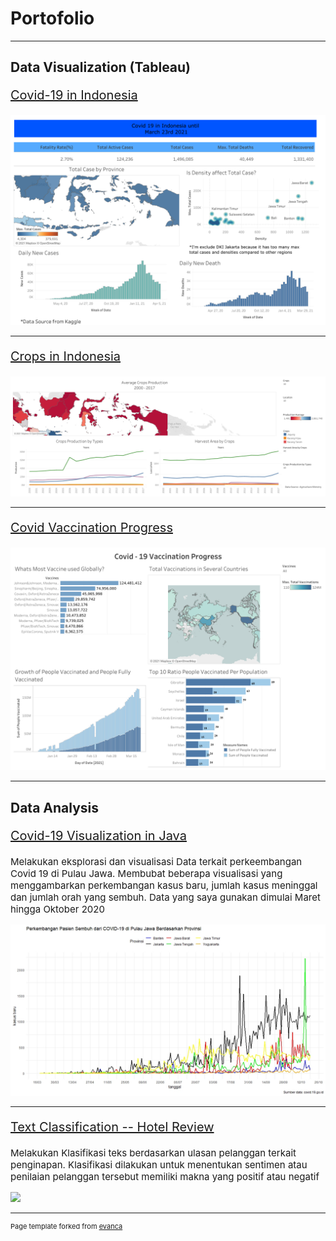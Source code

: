 # Portofolio

---

## Data Visualization (Tableau)


<p style="font-size:20px"><a href="https://public.tableau.com/app/profile/muhamad.agus.kurniawan/viz/Book1_16160296143110/Dashboard1">Covid-19 in Indonesia</a></p>
<img src="images/indonesian_covid.png?raw=true"/>

---
<p style="font-size:20px"><a href="https://public.tableau.com/app/profile/muhamad.agus.kurniawan/viz/CropsOverview/Dashboard1">Crops in Indonesia</a></p>
<img src="images/Indonesia_crops.png?raw=true"/>

---
<p style="font-size:20px"><a href="https://public.tableau.com/app/profile/muhamad.agus.kurniawan/viz/Book1_16160296143110/Dashboard1">Covid Vaccination Progress</a></p>
<img src="images/covid_vaccination progress.png?raw=true"/>

---
## Data Analysis

<p style="font-size:20px"><a href="https://github.com/agus2121/Covid-Analysis-in-Java"> Covid-19 Visualization in Java</a></p>
<p style="font-size:15px">Melakukan eksplorasi dan visualisasi Data terkait perkeembangan Covid 19 di Pulau Jawa. Membubat beberapa visualisasi yang menggambarkan perkembangan kasus baru, jumlah kasus meninggal dan jumlah orah yang sembuh. Data yang saya gunakan dimulai Maret hingga Oktober 2020</p>
<img src="images/perkembangan pasien sembuh.jpeg?raw=True">
  
---
<p style="font-size:20px"><a href="https://github.com/agus2121/Text-Classification---hotel-reviews"> Text Classification -- Hotel Review</a></p>
<p style="font-size:15px">Melakukan Klasifikasi teks berdasarkan ulasan pelanggan terkait penginapan. Klasifikasi dilakukan untuk menentukan sentimen atau penilaian pelanggan tersebut memiliki makna yang positif atau negatif</p>
<img src="images/wordcluod_after processing.jpg?raw=True">



---
<p style="font-size:11px">Page template forked from <a href="https://github.com/evanca/quick-portfolio">evanca</a></p>
<!-- Remove above link if you don't want to attibute -->
